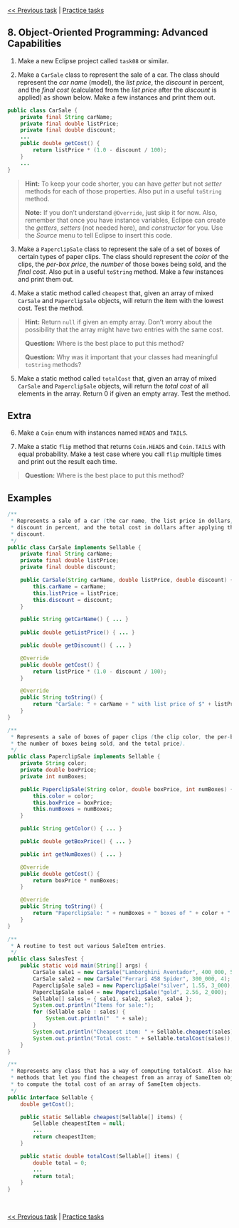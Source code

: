 [<< Previous task](task07.md) | [Practice tasks](readme.md#practice)

<span id="task_08"></span>
## 8. Object-Oriented Programming: Advanced Capabilities

1) Make a new Eclipse project called `task08` or similar.

2) Make a `CarSale` class to represent the sale of a car. The class should represent the *car name* (model), the *list price*, the *discount* in percent, and the *final cost* (calculated from the *list price* after the *discount* is applied) as shown below. Make a few instances and print them out.

```java
public class CarSale {
	private final String carName;
	private final double listPrice;
 	private final double discount;
 	...
 	public double getCost() {
		return listPrice * (1.0 - discount / 100);
	}
	...
}
```

> **Hint:** To keep your code shorter, you can have *getter* but not *setter* methods for each of those properties. Also put in a useful `toString` method.
>
> **Note:** If you don’t understand `@Override`, just skip it for now. Also, remember that once you have instance variables, Eclipse can create the *getters*, *setters* (not needed here), and *constructor* for you. Use the *Source* menu to tell Eclipse to insert this code.

3) Make a `PaperclipSale` class to represent the sale of a set of boxes of certain types of paper clips. The class should represent the *color* of the clips, the *per-box price*, the *number* of those boxes being sold, and the *final cost*. Also put in a useful `toString` method. Make a few instances and print them out.

4) Make a static method called `cheapest` that, given an array of mixed `CarSale` and `PaperclipSale` objects, will return the item with the lowest cost. Test the method.

> **Hint:** Return `null` if given an empty array. Don’t worry about the possibility that the array might have two entries with the same cost.
>
> **Question:** Where is the best place to put this method?
>
> **Question:** Why was it important that your classes had meaningful `toString` methods?

5) Make a static method called `totalCost` that, given an array of mixed `CarSale` and `PaperclipSale` objects, will return the *total cost* of all elements in the array. Return 0 if given an empty array. Test the method.

## Extra

6) Make a `Coin` enum with instances named `HEADS` and `TAILS`.

7) Make a static `flip` method that returns `Coin.HEADS` and `Coin.TAILS` with equal probability. Make a test case where you call `flip` multiple times and print out the result each time.

> **Question:** Where is the best place to put this method?

## Examples

```java
/**
 * Represents a sale of a car (the car name, the list price in dollars, the
 * discount in percent, and the total cost in dollars after applying the
 * discount.
 */
public class CarSale implements Sellable {
	private final String carName;
	private final double listPrice;
	private final double discount;

	public CarSale(String carName, double listPrice, double discount) {
		this.carName = carName;
		this.listPrice = listPrice;
		this.discount = discount;
	}

	public String getCarName() { ... }
	
	public double getListPrice() { ... }

	public double getDiscount() { ... }

	@Override
	public double getCost() {
		return listPrice * (1.0 - discount / 100);
	}

	@Override
	public String toString() {
		return "CarSale: " + carName + " with list price of $" + listPrice + " and discount of " + discount + "%.";
	}
}
```

```java
/**
 * Represents a sale of boxes of paper clips (the clip color, the per-box price,
 * the number of boxes being sold, and the total price).
 */
public class PaperclipSale implements Sellable {
	private String color;
	private double boxPrice;
	private int numBoxes;

	public PaperclipSale(String color, double boxPrice, int numBoxes) {
		this.color = color;
		this.boxPrice = boxPrice;
		this.numBoxes = numBoxes;
	}

	public String getColor() { ... }

	public double getBoxPrice() { ... }

	public int getNumBoxes() { ... }

	@Override
	public double getCost() {
		return boxPrice * numBoxes;
	}

	@Override
	public String toString() {
		return "PaperclipSale: " + numBoxes + " boxes of " + color + " clips at $" + boxPrice + "/box.";
	}
}
```

```java
/**
 * A routine to test out various SaleItem entries.
 */
public class SalesTest {
	public static void main(String[] args) {
		CarSale sale1 = new CarSale("Lamborghini Aventador", 400_000, 5);
		CarSale sale2 = new CarSale("Ferrari 458 Spider", 300_000, 4);
		PaperclipSale sale3 = new PaperclipSale("silver", 1.55, 3_000);
		PaperclipSale sale4 = new PaperclipSale("gold", 2.56, 2_000);
		Sellable[] sales = { sale1, sale2, sale3, sale4 };
		System.out.println("Items for sale:");
		for (Sellable sale : sales) {
			System.out.println("  " + sale);
		}
		System.out.println("Cheapest item: " + Sellable.cheapest(sales));
		System.out.println("Total cost: " + Sellable.totalCost(sales));
	}
}
```

```java
/**
 * Represents any class that has a way of computing totalCost. Also has static
 * methods that let you find the cheapest from an array of SameItem objects, and
 * to compute the total cost of an array of SameItem objects.
 */
public interface Sellable {
	double getCost();

	public static Sellable cheapest(Sellable[] items) {
		Sellable cheapestItem = null;
		...
		return cheapestItem;
	}

	public static double totalCost(Sellable[] items) {
		double total = 0;
		...
		return total;
	}
}
```

<br>

[<< Previous task](task07.md) | [Practice tasks](readme.md#practice)

